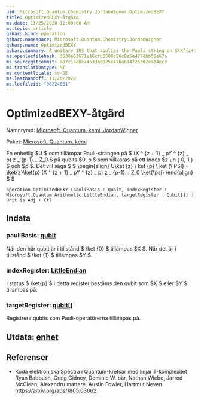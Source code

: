 ```yaml
---
uid: Microsoft.Quantum.Chemistry.JordanWigner.OptimizedBEXY
title: OptimizedBEXY-åtgärd
ms.date: 11/25/2020 12:00:00 AM
ms.topic: article
qsharp.kind: operation
qsharp.namespace: Microsoft.Quantum.Chemistry.JordanWigner
qsharp.name: OptimizedBEXY
qsharp.summary: A unitary $U$ that applies the Pauli string on $(X^{z+1}\_pY^{z}\_p)Z\_{p-1}...Z_0$ on qubits $0..p$ conditioned on an index $z\in\{0,1\}$ and $p$. That is, $$ \begin{align} U\ket{z}\ket{p}\ket{\psi} = \ket{z}\ket{p}(X^{z+1}\_pY^{z}\_p)Z\_{p-1}...Z_0\ket{\psi} \end{align} $$
ms.openlocfilehash: 3530e62671e16cfb5500c56c8e5e477dbb56e67e
ms.sourcegitcommit: a87c1aa8e7453360025e47ba614f25b02ea84ec3
ms.translationtype: MT
ms.contentlocale: sv-SE
ms.lasthandoff: 11/26/2020
ms.locfileid: "96224861"
---
```

# <a name="optimizedbexy-operation"></a>OptimizedBEXY-åtgärd

Namnrymd: [Microsoft. Quantum. kemi. JordanWigner](xref:Microsoft.Quantum.Chemistry.JordanWigner)

Paket: [Microsoft. Quantum. kemi](https://nuget.org/packages/Microsoft.Quantum.Chemistry)


En enhetlig $U $ som tillämpar Pauli-strängen på $ (X ^ {z + 1} \_ pY ^ {z} \_ p) z \_ {p-1}... Z_0 $ på qubits $0. p $ som villkoras på ett index $z \in \{ 0, 1 \} $ och $p $. Det vill säga $ $ \begin{align} U\ket {z} \ ket {p} \ ket {\ PSI} = \ket{z}\ket{p} (X ^ {z + 1} \_ pY ^ {z} \_ p) z \_ {p-1}... Z_0 \ket{\psi} \end{align} $ $

```qsharp
operation OptimizedBEXY (pauliBasis : Qubit, indexRegister : Microsoft.Quantum.Arithmetic.LittleEndian, targetRegister : Qubit[]) : Unit is Adj + Ctl
```


## <a name="input"></a>Indata

### <a name="paulibasis--qubit"></a>pauliBasis: [qubit](xref:microsoft.quantum.lang-ref.qubit)

När den här qubit är i tillstånd $ \ket {0} $ tillämpas $X $. När det är i tillstånd $ \ket {1} $ tillämpas $Y $.


### <a name="indexregister--littleendian"></a>indexRegister: [LittleEndian](xref:Microsoft.Quantum.Arithmetic.LittleEndian)

I status $ \ket{p} $ i detta register bestäms den qubit som $X $ eller $Y $ tillämpas på.


### <a name="targetregister--qubit"></a>targetRegister: [qubit](xref:microsoft.quantum.lang-ref.qubit)[]

Registrera qubits som Pauli-operatörerna tillämpas på.



## <a name="output--unit"></a>Utdata: [enhet](xref:microsoft.quantum.lang-ref.unit)



## <a name="references"></a>Referenser

- Koda elektroniska Spectra i Quantum-kretsar med linjär T-komplexitet Ryan Babbush, Craig Gidney, Dominic W. bär, Nathan Wiebe, Jarrod McClean, Alexandru mattare, Austin Fowler, Hartmut Neven https://arxiv.org/abs/1805.03662
